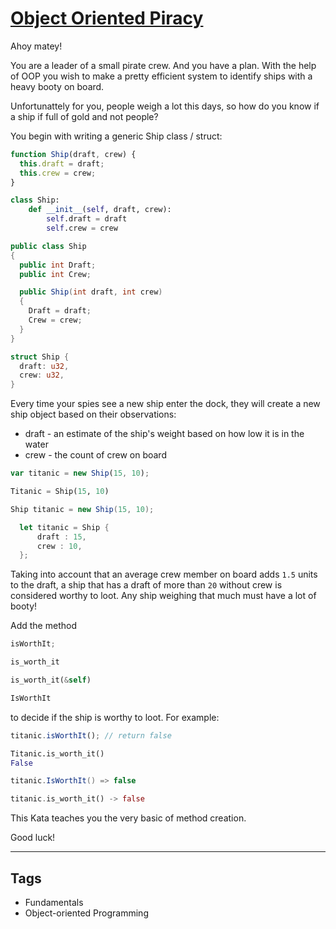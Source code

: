 # [Object Oriented Piracy ](https://www.codewars.com/kata/54fe05c4762e2e3047000add)

Ahoy matey!

You are a leader of a small pirate crew. And you have a plan.
With the help of OOP you wish to make a pretty efficient system to identify ships with a heavy booty on board.

Unfortunattely for you, people weigh a lot this days, so how do you know if a ship if full of gold and not people?

You begin with writing a generic Ship class / struct:

```javascript
function Ship(draft, crew) {
  this.draft = draft;
  this.crew = crew;
}
```

```python
class Ship:
    def __init__(self, draft, crew):
        self.draft = draft
        self.crew = crew
```

```csharp
public class Ship
{
  public int Draft;
  public int Crew;

  public Ship(int draft, int crew)
  {
    Draft = draft;
    Crew = crew;
  }
}
```

```rust
struct Ship {
  draft: u32,
  crew: u32,
}
```

Every time your spies see a new ship enter the dock, they will create a new ship object based on their observations:

- draft - an estimate of the ship's weight based on how low it is in the water
- crew - the count of crew on board

```javascript
var titanic = new Ship(15, 10);
```

```python
Titanic = Ship(15, 10)
```

```csharp
Ship titanic = new Ship(15, 10);
```

```rust
  let titanic = Ship {
      draft : 15,
      crew : 10,
  };
```

Taking into account that an average crew member on board adds `1.5` units to the draft, a ship that has a draft of more than `20` without crew is considered worthy to loot. Any ship weighing that much must have a lot of booty!

Add the method

```javascript
isWorthIt;
```

```python
is_worth_it
```

```rust
is_worth_it(&self)
```

```csharp
IsWorthIt
```

to decide if the ship is worthy to loot. For example:

```javascript
titanic.isWorthIt(); // return false
```

```python
Titanic.is_worth_it()
False
```

```csharp
titanic.IsWorthIt() => false
```

```rust
titanic.is_worth_it() -> false
```

This Kata teaches you the very basic of method creation.

Good luck!

---

## Tags

- Fundamentals
- Object-oriented Programming
